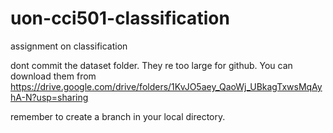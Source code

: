 # uon-cci501-classification
assignment on classification

dont commit the dataset folder. They re too large for github. You can download them from https://drive.google.com/drive/folders/1KvJO5aey_QaoWj_UBkagTxwsMqAyhA-N?usp=sharing

remember to create a branch in your local directory.
